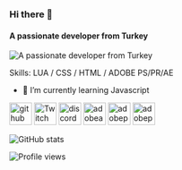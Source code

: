### Hi there 👋
#### A passionate developer from Turkey
![A passionate developer from Turkey](https://i.hizliresim.com/C1Oqkb.png)

Skills: LUA / CSS / HTML / ADOBE PS/PR/AE

- 🌱 I’m currently learning Javascript 


[<img src='https://cdn.jsdelivr.net/npm/simple-icons@3.0.1/icons/github.svg' alt='github' height='40'>](https://github.com/illusionvisible)  [<img src='https://cdn.jsdelivr.net/npm/simple-icons@3.0.1/icons/twitch.svg' alt='Twitch' height='40'>](https://www.twitch.tv/illusionvisible)  [<img src='https://cdn.jsdelivr.net/npm/simple-icons@3.0.1/icons/discord.svg' alt='discord' height='40'>](http://discord.gg/DXucQnP)  [<img src='https://cdn.jsdelivr.net/npm/simple-icons@3.0.1/icons/adobeaftereffects.svg' alt='adobeaftereffects' height='40'>](http://discord.gg/DXucQnP)  [<img src='https://cdn.jsdelivr.net/npm/simple-icons@3.0.1/icons/adobephotoshop.svg' alt='adobephotoshop' height='40'>](http://discord.gg/DXucQnP)  [<img src='https://cdn.jsdelivr.net/npm/simple-icons@3.0.1/icons/adobepremierepro.svg' alt='adobepremierepro' height='40'>](http://discord.gg/DXucQnP)  

![GitHub stats](https://github-readme-stats.vercel.app/api?username=illusionvisible&show_icons=true)  

![Profile views](https://gpvc.arturio.dev/illusionvisible)  
